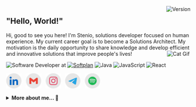<img align="right" src="https://img.shields.io/badge/version-2021.10.31-3666FF" title="Version" alt="Version" />

<h2>"Hello, World!"</h2>

Hi, good to see you here! I'm Stenio, solutions developer focused on human experience. My current career goal is to become a Solutions Architect. My motivation is the daily opportunity to share knowledge and develop efficient and innovative solutions that improve people's lives! <img align="right" src="https://user-images.githubusercontent.com/5713670/87202985-820dcb80-c2b6-11ea-9f56-7ec461c497c3.gif" alt="Cat Gif" style="width: 4rem" />

<img src="https://img.shields.io/badge/Software Developer at-CC6699?" title="Software Developer at" alt="Software Developer at" /> [<img src="https://img.shields.io/badge/Softplan-7900FF" title="Softplan" alt="Softplan" />][softplan] <img src="https://img.shields.io/badge/Java-007396?logo=java&logoColor=f5f5f5" title="Java" alt="Java" /> <img src="https://img.shields.io/badge/JavaScript-F7DF1E?logo=javascript&logoColor=0d1117" title="JavaScript" alt="JavaScript" /> <img src="https://img.shields.io/badge/React-61DAFB?logo=react&logoColor=0d1117" title="React" alt="React" />

<div>

[<img src="./etc/assets/social-linkedin.svg" title="Stenio Almeida" alt="Linkedin" height="42" />][linkedin]&nbsp;&nbsp;
[<img src="./etc/assets/social-gmail.svg" title="stenioas@gmail.com" alt="Gmail" height="42" />][gmail]&nbsp;&nbsp;
[<img src="./etc/assets/social-instagram.svg" title="@stenioas" alt="Instagram" height="42" />][instagram]&nbsp;&nbsp;
[<img src="./etc/assets/social-telegram.svg" title="@stenioas" alt="Telegram" height="42" />][telegram]&nbsp;&nbsp;
[<img src="./etc/assets/social-spotify.svg" title="stenioas" alt="Spotify" height="42" />][spotify]

</div>

<details>
<summary><strong>More about me... 📜</strong></summary>
<br/>

```javascript
{
  stenio: {
    name: "Stenio Almeida",
    pronouns: "He" | "Him",
    age: 40,
    location: "Fortaleza/CE - Brazil",
    company: "Softplan",
    role: "Software Developer",
    technologies: {
      main: ["HTML5", "CSS3", "JavaScript", "React", "Styled Components"],
      others: ["Python", "Shell Script"],
      beginner: ["Java", "TypeScript", "Node", "GraphQL", "Docker", "AWS"]
    },
    tools: ["Visual Studio Code", "Figma", "Insomnia"],
    learning: ["Java", "React"],
    interests: ["Rust"],
    workingOn: "My Portfolio",
    askMeAbout: "Anything",
    hobbies: ["Play Guitar", "Music", "Movies", "Games", "Cook"],
    favouriteColor: "Pink",
    favouriteFood: "Spaghetti",
    iLove: ["Linux", "Open Source"],
    funFact: "I make delicious tapiocas with coconut!",
    funFact2: "Hey, I'm not an object... haha!",
  }
}
```

</details>

<!-- links -->

[linkedin]: https://linkedin.com/in/stenioas/
[gmail]: mailto:stenioas@gmail.com
[instagram]: https://instagram.com/stenioas/
[telegram]: https://t.me/stenioas/
[spotify]: https://open.spotify.com/user/stenioas/
[softplan]: https://www.softplan.com.br/
